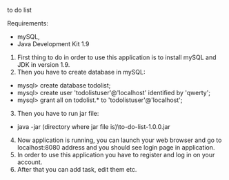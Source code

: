 to do list

Requirements:
- mySQL,
- Java Development Kit 1.9

1.  First thing to do in order to use this application is to install mySQL and JDK in version 1.9. 
2.  Then you have to create database in mySQL:
- mysql> create database todolist;
- mysql> create user 'todolistuser'@'localhost' identified by
'qwerty';
- mysql> grant all on todolist.* to 'todolistuser'@'localhost';
3. Then you have to run jar file:
- java -jar (directory where jar file is)\to-do-list-1.0.0.jar
4. Now application is running, you can launch your web browser and go to localhost:8080 address and you should see login page in application.
5. In order to use this application you have to register and log in on your account.
6. After that you can add task, edit them etc.